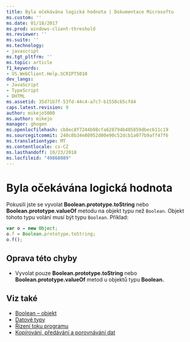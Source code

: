```yaml
---
title: Byla očekávána logická hodnota | Dokumentace Microsoftu
ms.custom: ''
ms.date: 01/18/2017
ms.prod: windows-client-threshold
ms.reviewer: ''
ms.suite: ''
ms.technology:
- javascript
ms.tgt_pltfrm: ''
ms.topic: article
f1_keywords:
- VS.WebClient.Help.SCRIPT5010
dev_langs:
- JavaScript
- TypeScript
- DHTML
ms.assetid: 35d71b7f-53fd-44c4-a7c7-b1550c65cfd4
caps.latest.revision: 9
author: mikejo5000
ms.author: mikejo
manager: ghogen
ms.openlocfilehash: cb8ec8f7244b98cfa628794b485859dbec611c19
ms.sourcegitcommit: 240c8b34e80952d00e90c52dcb1a077b9aff47f6
ms.translationtype: MT
ms.contentlocale: cs-CZ
ms.lasthandoff: 10/23/2018
ms.locfileid: "49868089"
---
```

# <a name="boolean-expected"></a>Byla očekávána logická hodnota
Pokusili jste se vyvolat **Boolean.prototype.toString** nebo **Boolean.prototype.valueOf** metodu na objekt typu než `Boolean`. Objekt tohoto typu volání musí být typu `Boolean`. Příklad:

```JavaScript
var o = new Object;
o.f = Boolean.prototype.toString;
o.f();
```

## <a name="to-correct-this-error"></a>Oprava této chyby

- Vyvolat pouze **Boolean.prototype.toString** nebo **Boolean.prototype.valueOf** metod u objektů typu **Boolean.**

## <a name="see-also"></a>Viz také

- [Boolean – objekt](../../javascript/reference/boolean-object-javascript.md)
- [Datové typy](../../javascript/data-types-javascript.md)
- [Řízení toku programu](../../javascript/controlling-program-flow-javascript.md)
- [Kopírování, předávání a porovnávání dat](../../javascript/advanced/copying-passing-and-comparing-data-javascript.md)